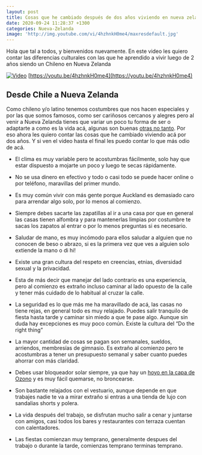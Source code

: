 ```yaml
---
layout: post
title: Cosas que he cambiado después de dos años viviendo en nueva zelanda
date: 2020-09-24 11:28:37 +1300
categories: Nueva-Zelanda
image: 'http://img.youtube.com/vi/4hzhnkH0me4/maxresdefault.jpg'
---
```

Hola que tal a todos, y bienvenidos nuevamente. En este video les quiero contar las diferencias culturales con las que he aprendido a vivir luego de 2 años siendo un Chileno en Nueva Zelanda

[![Video](http://img.youtube.com/vi/4hzhnkH0me4/maxresdefault.jpg)](http://www.youtube.com/watch?v=4hzhnkH0me4 "Click para ver el video")
[https://youtu.be/4hzhnkH0me4](https://youtu.be/4hzhnkH0me4)

## **Desde Chile a Nueva Zelanda**

Como chileno y/o latino tenemos costumbres que nos hacen especiales y por las que somos famosos, como ser cariñosos cercanos y alegres pero al venir a Nueva Zelanda tienes que variar un poco tu forma de ser o adaptarte a como es la vida acá, algunas son buenas [otras no tanto](https://www.arielcerda.com/auckland-la-ciudad-de-las-despedidas/). Por eso ahora les quiero contar las cosas que he cambiado viviendo acá por dos años. Y si ven el video hasta el final les puedo contar lo que más odio de acá.

* El clima es muy variable pero te acostumbras fácilmente, solo hay que estar dispuesto a mojarte un poco y luego te secas rápidamente.

* No se usa dinero en efectivo y todo o casi todo se puede hacer online o por teléfono, maravillas del primer mundo.

* Es muy común vivir con más gente porque Auckland es demasiado caro para arrendar algo solo, por lo menos al comienzo.

* Siempre debes sacarte las zapatillas al ir a una casa por que en general las casas tienen alfombra y para mantenerlas limpias por costumbre te sacas los zapatos al entrar o por lo menos preguntas si es necesario.

* Saludar de mano, es muy incómodo para ellos saludar a alguien que no conocen de beso o abrazo, si es la primera vez que ves a alguien solo extiende la mano o di hi!

* Existe una gran cultura del respeto en creencias, etnias, diversidad sexual y la privacidad.

* Esta de más decir que manejar del lado contrario es una experiencia, pero al comienzo es extraño incluso caminar al lado opuesto de la calle y tener más cuidado de lo habitual al cruzar la calle.

* La seguridad es lo que más me ha maravillado de acá, las casas no tiene rejas, en general todo es muy relajado. Puedes salir tranquilo de fiesta hasta tarde y caminar sin miedo a que te pase algo. Aunque sin duda hay excepciones es muy poco común. Existe la cultura del “Do the right thing”

* La mayor cantidad de cosas se pagan son semanales, sueldos, arriendos, membresías de gimnasio. Es extraño al comienzo pero te acostumbras a tener un presupuesto semanal y saber cuanto puedes ahorrar con más claridad.

* Debes usar bloqueador solar siempre, ya que hay un [hoyo en la capa de Ozono](https://www.nasa.gov/topics/earth/features/ozone-aus.html) y es muy fácil quemarse, no broncearse.

* Son bastante relajados con el vestuario, aunque depende en que trabajes nadie te va a mirar extraño si entras a una tienda de lujo con sandalias shorts y polera.

* La vida después del trabajo, se disfrutan mucho salir a cenar y juntarse con amigos, casi todos los bares y restaurantes con terraza cuentan con calentadores.

* Las fiestas comienzan muy temprano, generalmente despues del trabajo o durante la tarde, comienzas temprano terminas temprano.